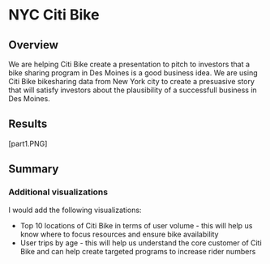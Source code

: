 # NYC Citi Bike

## Overview
We are helping Citi Bike create a presentation to pitch to investors that a bike sharing program in Des Moines is a good business idea. We are using Citi Bike bikesharing data from New York city to create a presuasive story that will satisfy investors about the plausibility of a successfull business in Des Moines.

## Results

[part1.PNG]

## Summary

### Additional visualizations
I would add the following visualizations:
* Top 10 locations of Citi Bike in terms of user volume - this will help us know where to focus resources and ensure bike availability
* User trips by age - this will help us understand the core customer of Citi Bike and can help create targeted programs to increase rider numbers 
